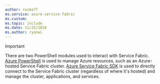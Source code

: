 ```yaml
---
author: rwike77
ms.service: azure-service-fabric
ms.custom:
ms.topic: include
ms.date: 11/25/2018
ms.author: ryanwi
---
```

> [!IMPORTANT]
> There are two PowerShell modules used to interact with Service Fabric. [Azure PowerShell](/powershell/azure/install-azure-powershell) is used to manage Azure resources, such as an Azure-hosted Service Fabric cluster. [Azure Service Fabric SDK](../articles/service-fabric/service-fabric-get-started.md) is used to directly connect to the Service Fabric cluster (regardless of where it's hosted) and manage the cluster, applications, and services. 
